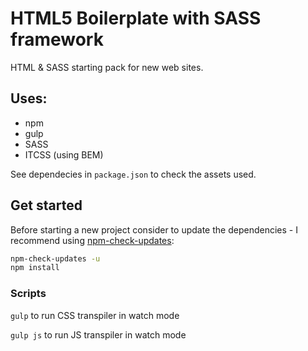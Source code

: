 # HTML5 Boilerplate with SASS framework

HTML & SASS starting pack for new web sites.

## Uses:
* npm
* gulp
* SASS
* ITCSS (using BEM)

See dependecies in `package.json` to check the assets used.

## Get started

Before starting a new project consider to update the dependencies - I recommend using [npm-check-updates](https://www.npmjs.com/package/npm-check-updates):

```bash
npm-check-updates -u
npm install
```

### Scripts

`gulp` to run CSS transpiler in watch mode

`gulp js` to run JS transpiler in watch mode
